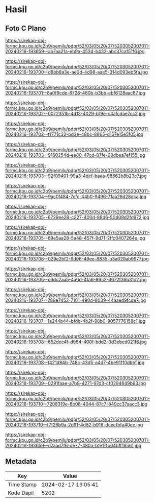 # Hasil

## Foto C Plano

https://sirekap-obj-formc.kpu.go.id/c2b9/pemilu/pdpr/52/03/05/20/07/5203052007011-20240216-193659--ab7aa21a-eb9a-4534-b433-abc37caf51f6.jpg

https://sirekap-obj-formc.kpu.go.id/c2b9/pemilu/pdpr/52/03/05/20/07/5203052007011-20240216-193700--d8bb8a3e-ae0d-4d98-aae5-314d093eb5fa.jpg

https://sirekap-obj-formc.kpu.go.id/c2b9/pemilu/pdpr/52/03/05/20/07/5203052007011-20240216-193701--8a0f9cde-8728-460b-b3bb-ebf6128aac87.jpg

https://sirekap-obj-formc.kpu.go.id/c2b9/pemilu/pdpr/52/03/05/20/07/5203052007011-20240216-193702--0072351b-4d13-4029-b19e-c4afcdae7cc2.jpg

https://sirekap-obj-formc.kpu.go.id/c2b9/pemilu/pdpr/52/03/05/20/07/5203052007011-20240216-193702--f1771c32-bd3e-48bc-8865-d157e15e5f05.jpg

https://sirekap-obj-formc.kpu.go.id/c2b9/pemilu/pdpr/52/03/05/20/07/5203052007011-20240216-193703--9160254d-ea80-47cd-87fe-68dbea7ef155.jpg

https://sirekap-obj-formc.kpu.go.id/c2b9/pemilu/pdpr/52/03/05/20/07/5203052007011-20240216-193703--92f09401-99a3-4dcf-baaa-98662b8b23c7.jpg

https://sirekap-obj-formc.kpu.go.id/c2b9/pemilu/pdpr/52/03/05/20/07/5203052007011-20240216-193704--9ac0f484-7cfc-44b0-9496-71aa26d28dca.jpg

https://sirekap-obj-formc.kpu.go.id/c2b9/pemilu/pdpr/52/03/05/20/07/5203052007011-20240216-193705--6729ee28-c227-400d-88d6-50408d2fd972.jpg

https://sirekap-obj-formc.kpu.go.id/c2b9/pemilu/pdpr/52/03/05/20/07/5203052007011-20240216-193705--69e5aa28-5a48-457f-9d71-2ffc0407264e.jpg

https://sirekap-obj-formc.kpu.go.id/c2b9/pemilu/pdpr/52/03/05/20/07/5203052007011-20240216-193706--029e2bf2-9d96-49ee-8835-b3a029ab9977.jpg

https://sirekap-obj-formc.kpu.go.id/c2b9/pemilu/pdpr/52/03/05/20/07/5203052007011-20240216-193706--c6dc2aa5-4a6d-41a6-8652-3672f36b31c2.jpg

https://sirekap-obj-formc.kpu.go.id/c2b9/pemilu/pdpr/52/03/05/20/07/5203052007011-20240216-193707--288e7452-7101-490d-8039-44aaed9fcde7.jpg

https://sirekap-obj-formc.kpu.go.id/c2b9/pemilu/pdpr/52/03/05/20/07/5203052007011-20240216-193707--1a244b44-bfdb-4b2f-98b0-9057776158c1.jpg

https://sirekap-obj-formc.kpu.go.id/c2b9/pemilu/pdpr/52/03/05/20/07/5203052007011-20240216-193708--652dec4f-d964-400f-bdd2-0d3ebed021f6.jpg

https://sirekap-obj-formc.kpu.go.id/c2b9/pemilu/pdpr/52/03/05/20/07/5203052007011-20240216-193708--f421d84b-748c-43d5-a4d7-4be91110dbbf.jpg

https://sirekap-obj-formc.kpu.go.id/c2b9/pemilu/pdpr/52/03/05/20/07/5203052007011-20240216-193709--0291faae-a7b8-4271-97d3-cf0294649b93.jpg

https://sirekap-obj-formc.kpu.go.id/c2b9/pemilu/pdpr/52/03/05/20/07/5203052007011-20240216-193710--7208319e-8b08-4044-87c7-849cc37aacc3.jpg

https://sirekap-obj-formc.kpu.go.id/c2b9/pemilu/pdpr/52/03/05/20/07/5203052007011-20240216-193710--f7f26b9a-2d91-4d82-b916-dcecfbfa40ee.jpg

https://sirekap-obj-formc.kpu.go.id/c2b9/pemilu/pdpr/52/03/05/20/07/5203052007011-20240216-193659--d7aad7f6-de77-480a-b1e1-fb64bff16561.jpg


## Metadata

| Key        | Value               |
| ---------- | ------------------- |
| Time Stamp | 2024-02-17 13:05:41 |
| Kode Dapil | 5202                |




